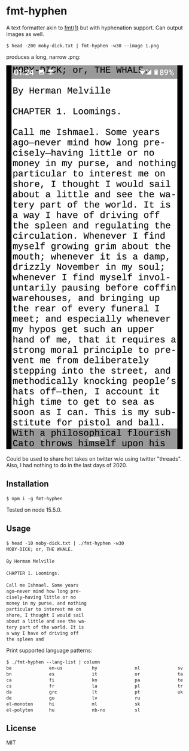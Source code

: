 # fmt-hyphen

A text formatter akin to [fmt(1)][] but with hyphenation support. Can
output images as well.

[fmt(1)]: https://manpages.debian.org/unstable/coreutils/fmt.1.en.html

    $ head -200 moby-dick.txt | fmt-hyphen -w30 --image 1.png

produces a long, narrow .png:

<img src='moby-dick.png' alt=''>

Could be used to share hot takes on twitter w/o using twitter
"threads". Also, I had nothing to do in the last days of 2020.

## Installation

    $ npm i -g fmt-hyphen

Tested on node 15.5.0.

## Usage

~~~
$ head -10 moby-dick.txt | ./fmt-hyphen -w30
MOBY-DICK; or, THE WHALE.

By Herman Melville

CHAPTER 1. Loomings.

Call me Ishmael. Some years
ago—never mind how long pre‐
cisely—having little or no
money in my purse, and nothing
particular to interest me on
shore, I thought I would sail
about a little and see the wa‐
tery part of the world. It is
a way I have of driving off
the spleen and
~~~

Print supported language patterns:

~~~
$ ./fmt-hyphen --lang-list | column
be              en-us           hy              nl              sv
bn              es              it              or              ta
ca              fi              kn              pa              te
cs              fr              la              pl              tr
da              grc             lt              pt              uk
de              gu              lv              ru
el-monoton      hi              ml              sk
el-polyton      hu              nb-no           sl
~~~

## License

MIT
